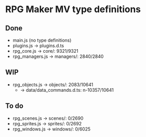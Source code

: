 # RPG Maker MV type definitions
## Done
- main.js (no type definitions)
- plugins.js → plugins.d.ts
- rpg_core.js → core/: 9321/9321
- rpg_managers.js → managers/: 2840/2840

## WIP
- rpg_objects.js → objects/: 2083/10641
  - → data/data_commands.d.ts: n-10357/10641

## To do
- rpg_scenes.js → scenes/: 0/2690
- rpg_sprites.js → sprites/: 0/2692
- rpg_windows.js → windows/: 0/6025
